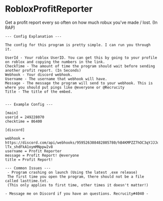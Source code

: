# RobloxProfitReporter

<html>
  <body>
    Get a profit report every so often on how much robux you've made / lost. (In RAP)

    --- Config Explanation ---

    The config for this program is pretty simple. I can run you through it.
    
    UserId - Your roblox UserID. You can get this by going to your profile on roblox and copying the numbers in the link.
    CheckTime - The amount of time the program should wait before sending another profit report. (In Seconds)
    Webhook - Your discord webhook.
    Username - The username that webhook will have.
    Message - The message the program will send to your webhook. This is where you should put pings like @everyone or @Recrucity
    Title - The title of the embed.


    --- Example Config ---

    [main]
    userid = 249228070
    checktime = 86400

    [discord]

    webhook = https://discord.com/api/webhooks/959526308482805780/hB4KMPZZ7hOC3qYJJJdVcujXj76jFJRG9TY_tQhfKwHGI-lTx_shdFkA1oymMNppw2v8
    username = Profit Reporter
    message = Profit Report! @everyone
    title = Profit Report!
    
    --- Common Issues ---
     - Program crashing on launch (Using the latest .exe release)
     The first time you open the program, there should not be a file called lasttime.txt.
     (This only applies to first time, other times it doesn't matter!)
    
    - Message me on Discord if you have an questions. Recrucity#4040 -
  </body>
</html>
